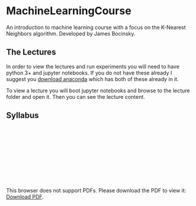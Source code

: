 # MachineLearningCourse
An introduction to machine learning course with a focus on the K-Nearest Neighbors algorithm. Developed by James Bocinsky.

## The Lectures
In order to view the lectures and run experiments you will need to have python 3+ and jupyter notebooks. If you do not have these already I suggest you [download anaconda](https://conda.io/docs/user-guide/install/download.html) which has both of these already in it.

To view a lecture you will boot jupyter notebooks and browse to the lecture folder and open it. Then you can see the lecture content.

## Syllabus
<object data="https://github.com/jbocinsky/MachineLearningCourse/blob/master/2018_ML_Syllabus.pdf" type="application/pdf" width="700px" height="700px">
    <embed src="https://github.com/jbocinsky/MachineLearningCourse/blob/master/2018_ML_Syllabus.pdf">
        <p>This browser does not support PDFs. Please download the PDF to view it: <a href="https://github.com/jbocinsky/MachineLearningCourse/blob/master/2018_ML_Syllabus.pdf">Download PDF</a>.</p>
    </embed>
</object>
